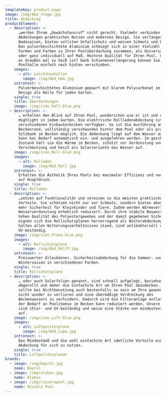 ```yaml
---
templateKey: product-page
image: /img/Abd_stage.jpg
title: Abdeckung
productElement:
  - description: >-
      …werden Ihrem „Gewächshausruf“ nicht gerecht. Vielmehr verbinden unsere
      Abdeckungen praktischen Nutzen und modernes Design. Sie verlängern die
      Badesaison, bieten vollsten Unfallschutz und weisen Schmutz und Dreck ab.
      Das pulverbeschichtete Aluminium schmiegt sich in einer Vielzahl von
      Formen und Farben zu Ihrer Poolüberdachung zusammen, als Universallösung
      oder ganz individuell auf Maß. Höchste Qualität für Ihren Pool. Und wenn
      es draußen mal zu heiß ist? Dank Schienenverlängerung können Sie die
      Poolhalle einfach nach hinten verschieben.
    images:
      - alt: Leichtbauhallen
        image: /img/Abd_Ueb.jpg
    introtext: >-
      Pulverbeschichtetes Aluminium gepaart mit klarem Polycarbonat im modernen
      Design als Halle für jeden Garten.
    single: true
    title: Überdachungen
    image: /img/icon_Hall-blue.png
  - description: >-
      … erhalten den Blick auf Ihren Pool, wunderschön wie er ist und das
      Highlight in jedem Garten. Die elektrische Rollladenabdeckung ist in
      verschiedenen Einbautechniken verfügbar. So ist die Ausführung am
      Beckenrand, vollständig verschwunden hinter dem Pool oder als praktische
      Sitzbank im Becken möglich. Die Abdeckung liegt auf dem Wasser auf und
      kann bei Bedarf automatisch ein- und ausgefahren werden. Im geschlossenen
      Zustand hält sie die Wärme im Becken, schützt vor Verdunstung und
      Verschmutzung und heizt als Solarvariante das Wasser auf.
    image: /img/icon_Roll-blue.png
    images:
      - alt: Rolladen
        image: /img/Abd_Roll.jpg
    introtext: >-
      Erhalten die Ästhetik Ihres Pools bei maximaler Effizienz und verschwinden
      auf Knopfdruck.
    single: true
    title: Rolladen
  - description: >-
      …setzen auf Funktionalität und vereinen so die meisten praktischen
      Vorteile. Sie schützen nicht nur vor Schmutz, sondern bieten ebenfalls
      mehr Sicherheit für Kleinkinder und Tiere. Zudem werden Wärmeverlust und
      Wasserverdunstung erheblich reduziert. Durch ihre stabile Bauweise, der
      hohen Qualität des Polyestergewebes und der damit gegebenen Sicherheit
      eignen sich die Rollschutzplanen hervorragend als Winterabdeckung. Sie
      halten allen Witterungsverhältnissen stand, sind antibakteriell und
      UV-beständig.
    image: /img/icon_Plane-blue.png
    images:
      - alt: Rollschutzplane
        image: /img/Abd_RollP.jpg
    introtext: >-
      Preiswerter Alleskönner. Sicherheitsabdeckung für die Sommer- und
      Wintersaison in verschiedenen Farben.
    single: true
    title: Rollschutzplane
  - description: >-
      … oder auch Solarfolien genannt, sind schnell aufgelegt, beziehungsweise
      abgerollt und daher die einfachste Art um Ihren Pool abzudecken. Dies
      sollte bei Nichtbenutzung auch bestenfalls so sein um Ihre gewonnene Wärme
      nicht wieder zu verlieren und eine übermäßige Verdreckung des
      Beckenwassers zu verhindern. Dadurch wird die Filteranlage entlastet und
      der Bedarf an Poolchemie im Becken kann reduziert werden. Unsere Planen
      sind chlor- und UV-beständig und weise eine Stärke von mindestens 400 μm
      auf.
    image: /img/icon_Luft-blue.png
    images:
      - alt: Luftpolsterplane
        image: /img/Abd_Lupo.jpg
    introtext: >-
      Das Mindestmaß und die wohl einfachste Art sämtliche Vorteile einer
      Abdeckung für sich zu nutzen.
    single: true
    title: Luftpolsterplanen
brands:
  - image: /img/bayrol.jpg
    name: Bayrol
  - image: /img/alukov.jpg
    name: Alukov
  - image: /img/rivierapool.jpg
    name: Riviera Pool
---
```


